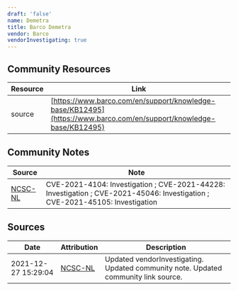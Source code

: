 ```yaml
---
draft: 'false'
name: Demetra
title: Barco Demetra
vendor: Barco
vendorInvestigating: true
---
```



## Community Resources
| Resource | Link |
| --- | --- |
| source | [https://www.barco.com/en/support/knowledge-base/KB12495](https://www.barco.com/en/support/knowledge-base/KB12495) |

## Community Notes
| Source | Note |
| --- | --- |
| [NCSC-NL](https://github.com/NCSC-NL/log4shell/blob/main/software/README.md) | CVE-2021-4104: Investigation ; CVE-2021-44228: Investigation ; CVE-2021-45046: Investigation ; CVE-2021-45105: Investigation </ul> |

## Sources
| Date | Attribution | Description |
| --- | --- | --- |
| 2021-12-27 15:29:04 | [NCSC-NL](https://github.com/NCSC-NL/log4shell/blob/main/software/README.md) | Updated vendorInvestigating. Updated community note. Updated community link source.  |
